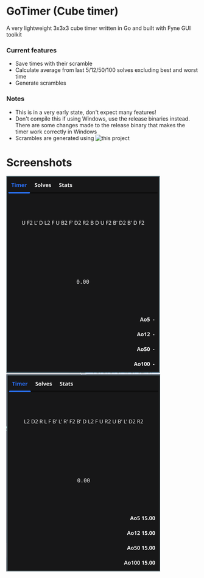 # GoTimer (Cube timer)
A very lightweight 3x3x3 cube timer written in Go and built with Fyne GUI toolkit
### Current features
- Save times with their scramble
- Calculate average from last 5/12/50/100 solves excluding best and worst time
- Generate scrambles 
### Notes
- This is in a very early state, don't expect many features!
- Don't compile this if using Windows, use the release binaries instead. There are some changes made to the release binary that makes the timer work correctly in Windows
- Scrambles are generated using ![this](https://github.com/alexcoplan/scrambler) project 
# Screenshots
![shot1](assets/shot1.png)
![shot2](assets/shot2.png)
